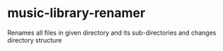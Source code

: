 # music-library-renamer
Renames all files in given directory and its sub-directories and changes directory structure
